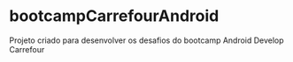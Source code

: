 # bootcampCarrefourAndroid
Projeto criado para desenvolver os desafios do bootcamp Android Develop Carrefour
